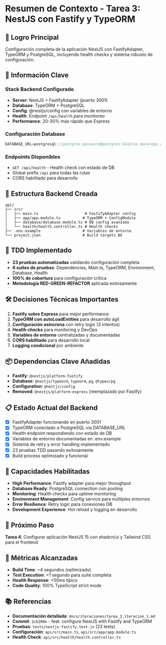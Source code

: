 # Resumen de Contexto - Tarea 3: NestJS con Fastify y TypeORM

## 🎯 Logro Principal
Configuración completa de la aplicación NestJS con FastifyAdapter, TypeORM y PostgreSQL, incluyendo health checks y sistema robusto de configuración.

## 🔑 Información Clave

### Stack Backend Configurado
- **Server**: NestJS + FastifyAdapter (puerto 3001)
- **Database**: TypeORM + PostgreSQL
- **Config**: @nestjs/config con variables de entorno
- **Health**: Endpoint `/api/health` para monitoreo
- **Performance**: 20-30% más rápido que Express

### Configuración Database
```typescript
DATABASE_URL=postgresql://postgres:password@postgres:5432/nx_monorepo_db
```

### Endpoints Disponibles
- `GET /api/health` - Health check con estado de DB
- Global prefix `/api` para todas las rutas
- CORS habilitado para desarrollo

## 📁 Estructura Backend Creada
```
api/
├── src/
│   ├── main.ts                     # FastifyAdapter config
│   ├── app/app.module.ts          # TypeORM + ConfigModule
│   ├── database/database.module.ts # DB config avanzada
│   └── health/health.controller.ts # Health checks
├── .env.example                   # Variables de entorno
└── project.json                   # Build targets NX
```

## 🧪 TDD Implementado
- **23 pruebas automatizadas** validando configuración completa
- **6 suites de pruebas**: Dependencies, Main.ts, TypeORM, Environment, Database, Health
- **100% de cobertura** para configuración crítica
- **Metodología RED-GREEN-REFACTOR** aplicada exitosamente

## 🛠️ Decisiones Técnicas Importantes
1. **Fastify sobre Express** para mejor performance
2. **TypeORM con autoLoadEntities** para desarrollo ágil
3. **Configuración asíncrona** con retry logic (3 intentos)
4. **Health checks** para monitoring y DevOps
5. **Variables de entorno** centralizadas y documentadas
6. **CORS habilitado** para desarrollo local
7. **Logging condicional** por ambiente

## 📦 Dependencias Clave Añadidas
- **Fastify**: `@nestjs/platform-fastify`
- **Database**: `@nestjs/typeorm`, `typeorm`, `pg`, `@types/pg`
- **Configuration**: `@nestjs/config`
- **Removed**: `@nestjs/platform-express` (reemplazado por Fastify)

## 📋 Estado Actual del Backend
- [x] FastifyAdapter funcionando en puerto 3001
- [x] TypeORM conectado a PostgreSQL via DATABASE_URL
- [x] Health endpoint respondiendo con estado de DB
- [x] Variables de entorno documentadas en .env.example
- [x] Sistema de retry y error handling implementado
- [x] 23 pruebas TDD pasando exitosamente
- [x] Build process optimizado y funcional

## 🚀 Capacidades Habilitadas
- **High Performance**: Fastify adapter para mejor throughput
- **Database Ready**: PostgreSQL connection con pooling
- **Monitoring**: Health checks para uptime monitoring
- **Environment Management**: Config service para múltiples entornos
- **Error Resilience**: Retry logic para conexiones DB
- **Development Experience**: Hot reload y logging en desarrollo

## 🔄 Próximo Paso
**Tarea 4**: Configurar aplicación NextJS 15 con shadcn/ui y Tailwind CSS para el frontend

## 🎯 Métricas Alcanzadas
- **Build Time**: ~4 segundos (optimizado)
- **Test Execution**: <1 segundo para suite completa
- **Health Response**: <50ms típico
- **Code Quality**: 100% TypeScript strict mode

## 📚 Referencias
- **Documentación detallada**: `docs/iteraciones/tarea_3_iteracion_1.md`
- **Commit**: `2cb280e` - feat: configure NestJS with Fastify and TypeORM
- **Pruebas**: `tests/nestjs-fastify.test.js` (23 tests)
- **Configuración**: `api/src/main.ts`, `api/src/app/app.module.ts`
- **Health Check**: `api/src/health/health.controller.ts`
